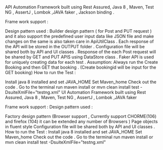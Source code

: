 API Automation Framework built using Rest Assured, Java 8 , Maven, Test NG , AssertJ , Lombok ,JAVA faker , Jackson binding .

Frame work support :

Design pattern used : Builder design pattern ( for Post and PUT request ) and it also support the predefined user input data like JSON file and make changes on the same is also taken care in ApiUtilClass .
Each response of the API will be stored in the OUTPUT folder .
Configuration file will be shared both by API and UI classes .
Response of the each Post request will be shared by GET and PUT APIS using DataStore class .
Faker API is used for uniquely creating data for each test . Assumption:
Always run the Create Booking and then GET that booking . (Create bookingid will be input for the GET booking)
How to run the Test :

Install java 8 installed and set JAVA_HOME
Set Maven_home
Check out the code .
Go to the terminal run maven install or mvn clean install test -DsuiteXmlFile="testng.xml"
UI Automation Framework built using Rest Assured, Java 8 , Maven, Test NG , AssertJ , Lombok ,JAVA faker

Frame work support : Design pattern used :

Factory design pattern (Browser support , Currently support CHORME(106) and firefox (104) it can be extended any number of Browsers )
Page objects in fluent style
Configuration file will be shared both by API and UI classes . How to run the Test :
Install java 8 installed and set JAVA_HOME
Set Maven_home
Check out the code .
Go to the terminal run maven install or mvn clean install test -DsuiteXmlFile="testng.xml"
